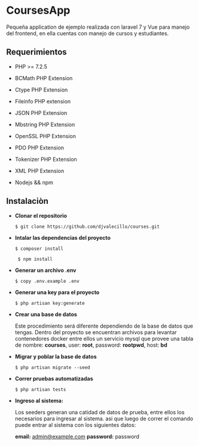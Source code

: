 # CoursesApp

Pequeña application de ejemplo realizada con laravel 7 y Vue para manejo del frontend, en ella cuentas con manejo de cursos y estudiantes.

## Requerimientos
-   PHP >= 7.2.5
-   BCMath PHP Extension
-   Ctype PHP Extension
-   Fileinfo PHP extension
-   JSON PHP Extension
-   Mbstring PHP Extension
-   OpenSSL PHP Extension
-   PDO PHP Extension
-   Tokenizer PHP Extension
-   XML PHP Extension

- Nodejs && npm

## Instalaciòn

 - **Clonar el repositorio**

    ```$ git clone https://github.com/djvalecillo/courses.git```

 - **Intalar las dependencias del proyecto**

    ```$ composer install```

   ``` $ npm install```

 - **Generar un archivo .env**

    ```
    $ copy .env.example .env
    ```



 - **Generar una key para el proyecto**

	```
	$ php artisan key:generate
	```

 - **Crear una base de datos**

	Este procedimiento será diferente dependiendo de la base de datos que tengas. Dentro del proyecto se encuentran archivos para levantar contenedores docker entre ellos un servicio mysql que provee una tabla de nombre: **courses**, user: **root**, password: **rootpwd**, host: **bd** 

 - **Migrar y poblar la base de datos**
 
   ```$ php artisan migrate --seed```

 - **Correr pruebas automatizadas**

	```$ php artisan tests```

 - **Ingreso al sistema:**

	Los seeders generan una catidad de datos de prueba, entre ellos los necesarios para ingresar al sistema. asi 		que luego de correr el comando puede entrar al sistema con los siguientes datos:

	**email:** admin@example.com
	**password:** password
